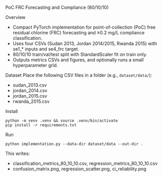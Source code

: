 PoC FRC Forecasting and Compliance (80/10/10)

Overview
- Compact PyTorch implementation for point-of-collection (PoC) free residual chlorine (FRC) forecasting and ≥0.2 mg/L compliance classification.
- Uses four CSVs (Sudan 2013, Jordan 2014/2015, Rwanda 2015) with se1_* inputs and se4_frc target.
- 80/10/10 train/val/test split with StandardScaler fit on train only.
- Outputs metrics CSVs and figures, and optionally runs a small hyperparameter grid.

Dataset
Place the following CSV files in a folder (e.g., `dataset/data/`):
- sudan_2013.csv
- jordan_2014.csv
- jordan_2015.csv
- rwanda_2015.csv

Install
```
python -m venv .venv && source .venv/bin/activate
pip install -r requirements.txt
```

Run
```
python implementation.py --data-dir dataset/data --out-dir .
```
This writes:
- classification_metrics_80_10_10.csv, regression_metrics_80_10_10.csv
- confusion_matrix.png, regression_scatter.png, ci_reliability.png

